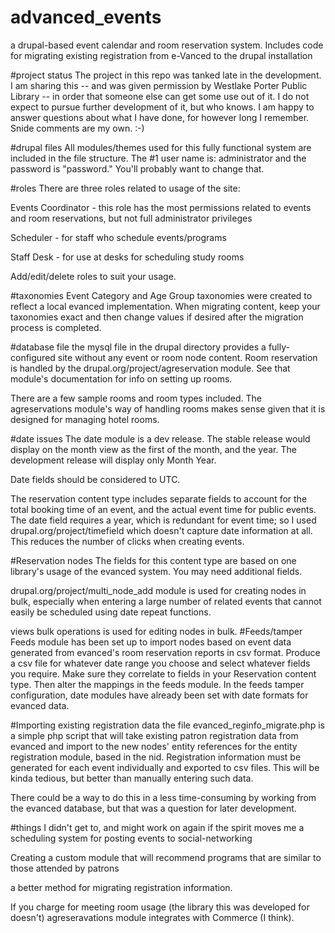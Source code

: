 # advanced_events
a drupal-based event calendar and room reservation system. Includes code for migrating existing registration from e-Vanced to the drupal installation

#project status
The project in this repo was tanked late in the development. I am sharing this -- and was given permission by Westlake Porter Public Library -- in order that someone else can get some use out of it. I do not expect to pursue further development of it, but who knows. I am happy to answer questions about what I have done, for however long I remember.
Snide comments are my own. :-)

#drupal files
All modules/themes used for this fully functional system are included in the file structure. 
The #1 user name is: administrator and the password is "password." You'll probably want to change that.

#roles
There are three roles related to usage of the site:

Events Coordinator - this role has the most permissions related to events and room reservations, but not full administrator privileges

Scheduler - for staff who schedule events/programs

Staff Desk - for use at desks for scheduling study rooms

Add/edit/delete roles to suit your usage.

#taxonomies
Event Category and Age Group taxonomies were created to reflect a local evanced implementation. When migrating content, keep your taxonomies exact and then change values if desired after the migration process is completed.

#database file
the mysql file in the drupal directory provides a fully-configured site without any event or room node content. Room reservation is handled by the drupal.org/project/agreservation module. See that module's documentation for info on setting up rooms. 

There are a few sample rooms and room types included. The agreservations module's way of handling rooms makes sense given that it is designed for managing hotel rooms. 

#date issues 
The date module is a dev release. The stable release would display on the month view as the first of the month, and the year. The development release will display only Month Year.

Date fields should be considered to UTC.

The reservation content type includes separate fields to account for the total booking time of an event, and the actual event time for public events.
The date field requires a year, which is redundant for event time; so I used drupal.org/project/timefield which doesn't capture date information at all. This reduces the number of clicks when creating events. 

#Reservation nodes
The fields for this content type are based on one library's usage of the evanced system. You may need additional fields. 

drupal.org/project/multi_node_add module is used for creating nodes in bulk, especially when entering a large number of related events that cannot easily be scheduled using date repeat functions.

views bulk operations is used for editing nodes in bulk. 
#Feeds/tamper
Feeds module has been set up to import nodes based on event data generated from evanced's room reservation reports in csv format. 
Produce a csv file for whatever date range you choose and select whatever fields you require. Make sure they correlate to fields in your Reservation content type. Then alter the mappings in the feeds module. 
In the feeds tamper configuration, date modules have already been set with date formats for evanced data.

#Importing existing registration data
the file evanced_reginfo_migrate.php is a simple php script that will take existing patron registration data from evanced and import to the new nodes' entity references for the entity registration module, based in the nid. Registration information must be generated for each event individually and exported to csv files. This will be kinda tedious, but better than manually entering such data. 

There could be a way to do this in a less time-consuming by working from the evanced database, but that was a question for later development.

#things I didn't get to, and might work on again if the spirit moves me
a scheduling system for posting events to social-networking 

Creating a custom module that will recommend programs that are similar to those attended by patrons

a better method for migrating registration information.

If you charge for meeting room usage (the library this was developed for doesn't) agreseravations module integrates with Commerce (I think).

